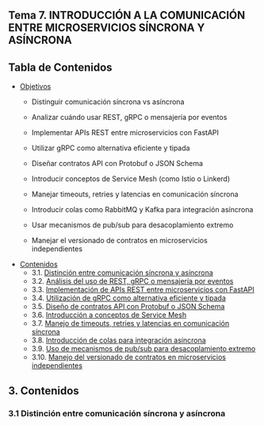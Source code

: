 ## Tema 7. INTRODUCCIÓN A LA COMUNICACIÓN ENTRE MICROSERVICIOS SÍNCRONA Y ASÍNCRONA 

 

## Tabla de Contenidos

- [Objetivos](#objetivos)
    - Distinguir comunicación síncrona vs asíncrona
    
    - Analizar cuándo usar REST, gRPC o mensajería por eventos
    
    - Implementar APIs REST entre microservicios con FastAPI
    
    - Utilizar gRPC como alternativa eficiente y tipada
    
    - Diseñar contratos API con Protobuf o JSON Schema
    
    - Introducir conceptos de Service Mesh (como Istio o Linkerd)
    
    - Manejar timeouts, retries y latencias en comunicación síncrona
    
    - Introducir colas como RabbitMQ y Kafka para integración asíncrona
    
    - Usar mecanismos de pub/sub para desacoplamiento extremo
    
    - Manejar el versionado de contratos en microservicios independientes
- [Contenidos](#contenidos)
    * 3.1. [Distinción entre comunicación síncrona y asíncrona](#31-distinción-entre-comunicación-síncrona-y-asíncrona)
    * 3.2. [Análisis del uso de REST, gRPC o mensajería por eventos](#22-análisis-del-uso-de-rest-grpc-o-mensajería-por-eventos)
    * 3.3. [Implementación de APIs REST entre microservicios con FastAPI](#23-implementación-de-apis-rest-entre-microservicios-con-fastapi)
    * 3.4. [Utilización de gRPC como alternativa eficiente y tipada](#24-utilización-de-grpc-como-alternativa-eficiente-y-tipada)
    * 3.5. [Diseño de contratos API con Protobuf o JSON Schema](#25-diseño-de-contratos-api-con-protobuf-o-json-schema)
    * 3.6. [Introducción a conceptos de Service Mesh](#26-introducción-a-conceptos-de-service-mesh)
    * 3.7. [Manejo de timeouts, retries y latencias en comunicación síncrona](#27-manejo-de-timeouts-retries-y-latencias-en-comunicación-síncrona)
    * 3.8. [Introducción de colas para integración asíncrona](#28-introducción-de-colas-para-integración-asíncrona)
    * 3.9. [Uso de mecanismos de pub/sub para desacoplamiento extremo](#29-uso-de-mecanismos-de-pubsub-para-desacoplamiento-extremo)
    * 3.10. [Manejo del versionado de contratos en microservicios independientes](#210-manejo-del-versionado-de-contratos-en-microservicios-independientes)




## 3. Contenidos

### 3.1 Distinción entre comunicación síncrona y asíncrona